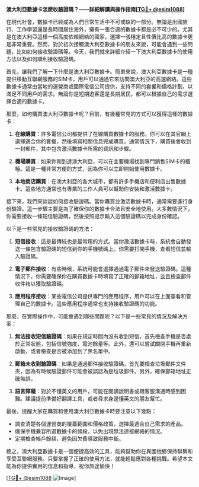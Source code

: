 **澳大利亞數據卡怎麽收驗證碼？——詳細解讀與操作指南[[TG💪+ @esim1088](https://t.me/s/esim1088)]**

在現代社會，數據卡已經成為人們日常生活中不可或缺的一部分。無論是出國旅行、工作學習還是長時間居住海外，擁有一張合適的數據卡都是必不可少的。尤其是在澳大利亞這樣一個高度依賴網絡的國家，選擇一張穩定且性價比高的數據卡更是非常重要。然而，對於初次接觸澳大利亞數據卡的朋友來說，可能會遇到一些問題，比如如何接收驗證碼等。今天，我們就來詳細介紹一下澳大利亞數據卡的使用方法以及如何順利接收驗證碼。

首先，讓我們了解一下什麼是澳大利亞數據卡。簡單來說，澳大利亞數據卡是一種提供移動互聯網服務的SIM卡，用戶可以通過它來訪問澳大利亞的高速網絡。這些數據卡通常由當地的運營商或國際電信公司提供，支持不同的套餐和價格計劃，以滿足不同用戶的需求。無論你是短期遊客還是長期居民，都可以根據自己的需求選擇合適的數據卡。

那麼，如何購買澳大利亞數據卡呢？目前，有幾種常見的方式可以獲得這樣的數據卡：

1. **在線購買**：許多電信公司都提供了在線購買數據卡的服務。你可以在其官網上選擇適合你的套餐，然後填寫相關信息完成購買。通常情況下，購買後會收到一封郵件，其中包含激活數據卡所需的資訊和步驟。

2. **機場購買**：如果你剛到達澳大利亞，可以在主要機場找到專門銷售SIM卡的櫃檯。這是一種非常方便的方式，因為你可以立即開始使用數據卡。

3. **本地商店購買**：在澳大利亞的各大城市，都有許多手機店和便利店出售數據卡。這些地方通常也有專業的工作人員可以幫助你安裝和激活數據卡。

接下來，我們來談談如何接收驗證碼。當你購買並激活數據卡時，通常需要進行身份驗證。這一步驟主要是為了確保你的數據卡合法且安全地使用。大多數情況下，你需要接收一條短信驗證碼，然後按照提示輸入這個驗證碼以完成身份確認。

以下是一些常見的接收驗證碼的方法：

1. **短信接收**：這是最傳統也是最常用的方式。當你激活數據卡時，系統會自動發送一條包含驗證碼的短信到你的手機號碼上。你需要打開手機，查看短信並輸入驗證碼。

2. **電子郵件接收**：有些時候，系統可能會選擇通過電子郵件來發送驗證碼。這種情況下，你需要確保你在購買數據卡時填寫了正確的郵箱地址，並且檢查郵件收件箱以獲取驗證碼。

3. **應用程序接收**：某些電信公司提供專門的應用程序，用戶可以在上面查看和管理自己的數據卡。這些應用程序通常也支持接收驗證碼的功能。

那麼，在實際操作中，可能會遇到哪些問題呢？以下是一些常見的情況及解決方案：

1. **無法接收短信驗證碼**：如果在規定時間內沒有收到短信，首先檢查手機是否處於正常狀態，包括信號強度、電池餘量等。此外，還可以嘗試關閉手機再重新啟動，或者檢查是否被添加到了黑名單中。

2. **郵箱未收到驗證碼**：如果是通過郵件接收驗證碼，首先要檢查垃圾郵件文件夾，因為有時候驗證郵件可能會被誤認為是垃圾郵件。另外，確保郵箱地址正確無誤。

3. **語言障礙**：對於不懂英文的用戶，可能在閱讀說明書或跟客服溝通時感到困難。建議提前準備好翻譯工具，或者尋求身邊懂英文的朋友幫忙。

最後，提醒大家在購買和使用澳大利亞數據卡時要注意以下幾點：

- 調查清楚各個運營商的覆蓋範圍和價格政策，選擇最適合自己需求的產品。
- 確保手機兼容所選數據卡的頻段，以免出現無法連接網絡的情況。
- 定期檢查帳戶餘額，避免因欠費導致服務中斷。

總之，澳大利亞數據卡是一個便捷高效的工具，能夠幫助你在異國他鄉保持聯繫和享受互聯網服務。只要掌握了正確的使用方法，就能輕鬆應對各種挑戰。希望本文能為你提供實用的信息和指導，祝你旅途愉快！

[[TG💪+ @esim1088](https://t.me/s/esim1088) ![Image](https://i.postimg.cc/4NQfJmqS/Snipaste-2025-05-13-00-14-12.png)]